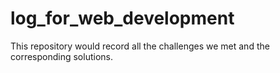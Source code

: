 # log_for_web_development
This repository would record all the challenges we met and the corresponding solutions.

